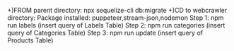 +)FROM parent directory: npx sequelize-cli db:migrate
+)CD to webcrawler directory:
Package installed: puppeteer,stream-json,nodemon
Step 1: npm run labels     (insert query of Labels Table)
Step 2: npm run categories (insert query of Categories Table)
Step 3: npm run update     (insert query of Products Table)
